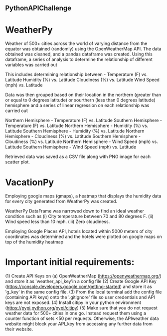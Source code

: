 ## PythonAPIChallenge

# WeatherPy

Weather of 500+ cities across the world of varying distance from the equator was obtained (randomly) using the OpenWeatherMap API. The data obtained was cleaned, and a pandas dataframe was created. Using this dataframe, a series of analysis to determine the relationship of different variables was carried out 

This includes determining relationship between -
Temperature (F) vs. Latitude
Humidity (%) vs. Latitude
Cloudiness (%) vs. Latitude
Wind Speed (mph) vs. Latitude

Data was then grouped based on their location in the northern (greater than or equal to 0 degrees latitude) or sourthern (less than 0 degrees latitude) hemisphere and a series of linear regression on each relationship was carried out

Northern Hemisphere - Temperature (F) vs. Latitude
Southern Hemisphere - Temperature (F) vs. Latitude
Northern Hemisphere - Humidity (%) vs. Latitude
Southern Hemisphere - Humidity (%) vs. Latitude
Northern Hemisphere - Cloudiness (%) vs. Latitude
Southern Hemisphere - Cloudiness (%) vs. Latitude
Northern Hemisphere - Wind Speed (mph) vs. Latitude
Southern Hemisphere - Wind Speed (mph) vs. Latitude

Retrieved data was saved as a CSV file along with PNG image for each scatter plot.

# VacationPy

Employing google maps (gmaps), a heatmap that displays the humidity data for every city generated from WeatherPy was created.

WeatherPy DataFrame was narrowed down to find an ideal weather condition such as
(i) City temperature between 70 and 80 degrees F.
(ii) Wind speed less than 10 mph.
(iii) Zero cloudiness.

Employing Google Places API, hotels located within 5000 meters of city coordinates was determined and the hotels were plotted on google maps on top of the humidity heatmap

# Important initial requirements:
(1) Create API Keys on (a) OpenWeatherMap (https://openweathermap.org/) and store it as 'weather_api_key'in a config file
(2) Create Google API Key (https://console.developers.google.com/getting-started) and store it as 'g_key' in the same config file.
(3) From the local terminal add the config file (containing API keys) onto the '.gitignore' file so user credentials and API keys are not exposed.
(4) Install citipy in your python environment (https://pypi.python.org/pypi/citipy)
(5) Make sure that you do not request weather data for 500+ cities in one go. Instead request them using a counter function of sets <50 per requests. Otherwise, the APIweather data website might block your API_key from accessing any further data from their website.
